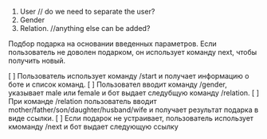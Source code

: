 1. User // do we need to separate the user? 
2. Gender 
3. Relation. //anything else can be added? 


Подбор подарка на основании введенных параметров. Если пользователь не доволен подарком, он использует команду next, чтобы получить новый. 

[ ] Пользователь использует команду /start и получает информацию о боте и список команд.
[ ] Пользовател вводит команду /gender, указывает male или female и бот выдает следубщую команду /relation. 
[ ] При команде /relation  пользователь вводит mother/father/son/daughter/husband/wife и получает результат подарка в виде ссылки.
[ ] Если подарок не устраивает, пользователь использует кмоманду /next и бот выдает следующую ссылку

